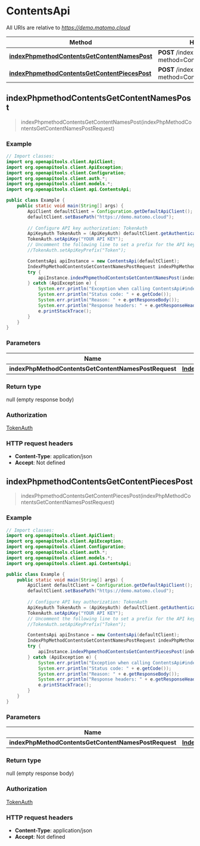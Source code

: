 # ContentsApi

All URIs are relative to *https://demo.matomo.cloud*

| Method | HTTP request | Description |
|------------- | ------------- | -------------|
| [**indexPhpmethodContentsGetContentNamesPost**](ContentsApi.md#indexPhpmethodContentsGetContentNamesPost) | **POST** /index.php?method&#x3D;Contents.getContentNames |  |
| [**indexPhpmethodContentsGetContentPiecesPost**](ContentsApi.md#indexPhpmethodContentsGetContentPiecesPost) | **POST** /index.php?method&#x3D;Contents.getContentPieces |  |



## indexPhpmethodContentsGetContentNamesPost

> indexPhpmethodContentsGetContentNamesPost(indexPhpMethodContentsGetContentNamesPostRequest)



### Example

```java
// Import classes:
import org.openapitools.client.ApiClient;
import org.openapitools.client.ApiException;
import org.openapitools.client.Configuration;
import org.openapitools.client.auth.*;
import org.openapitools.client.models.*;
import org.openapitools.client.api.ContentsApi;

public class Example {
    public static void main(String[] args) {
        ApiClient defaultClient = Configuration.getDefaultApiClient();
        defaultClient.setBasePath("https://demo.matomo.cloud");
        
        // Configure API key authorization: TokenAuth
        ApiKeyAuth TokenAuth = (ApiKeyAuth) defaultClient.getAuthentication("TokenAuth");
        TokenAuth.setApiKey("YOUR API KEY");
        // Uncomment the following line to set a prefix for the API key, e.g. "Token" (defaults to null)
        //TokenAuth.setApiKeyPrefix("Token");

        ContentsApi apiInstance = new ContentsApi(defaultClient);
        IndexPhpMethodContentsGetContentNamesPostRequest indexPhpMethodContentsGetContentNamesPostRequest = new IndexPhpMethodContentsGetContentNamesPostRequest(); // IndexPhpMethodContentsGetContentNamesPostRequest | 
        try {
            apiInstance.indexPhpmethodContentsGetContentNamesPost(indexPhpMethodContentsGetContentNamesPostRequest);
        } catch (ApiException e) {
            System.err.println("Exception when calling ContentsApi#indexPhpmethodContentsGetContentNamesPost");
            System.err.println("Status code: " + e.getCode());
            System.err.println("Reason: " + e.getResponseBody());
            System.err.println("Response headers: " + e.getResponseHeaders());
            e.printStackTrace();
        }
    }
}
```

### Parameters


| Name | Type | Description  | Notes |
|------------- | ------------- | ------------- | -------------|
| **indexPhpMethodContentsGetContentNamesPostRequest** | [**IndexPhpMethodContentsGetContentNamesPostRequest**](IndexPhpMethodContentsGetContentNamesPostRequest.md)|  | [optional] |

### Return type

null (empty response body)

### Authorization

[TokenAuth](../README.md#TokenAuth)

### HTTP request headers

- **Content-Type**: application/json
- **Accept**: Not defined



## indexPhpmethodContentsGetContentPiecesPost

> indexPhpmethodContentsGetContentPiecesPost(indexPhpMethodContentsGetContentNamesPostRequest)



### Example

```java
// Import classes:
import org.openapitools.client.ApiClient;
import org.openapitools.client.ApiException;
import org.openapitools.client.Configuration;
import org.openapitools.client.auth.*;
import org.openapitools.client.models.*;
import org.openapitools.client.api.ContentsApi;

public class Example {
    public static void main(String[] args) {
        ApiClient defaultClient = Configuration.getDefaultApiClient();
        defaultClient.setBasePath("https://demo.matomo.cloud");
        
        // Configure API key authorization: TokenAuth
        ApiKeyAuth TokenAuth = (ApiKeyAuth) defaultClient.getAuthentication("TokenAuth");
        TokenAuth.setApiKey("YOUR API KEY");
        // Uncomment the following line to set a prefix for the API key, e.g. "Token" (defaults to null)
        //TokenAuth.setApiKeyPrefix("Token");

        ContentsApi apiInstance = new ContentsApi(defaultClient);
        IndexPhpMethodContentsGetContentNamesPostRequest indexPhpMethodContentsGetContentNamesPostRequest = new IndexPhpMethodContentsGetContentNamesPostRequest(); // IndexPhpMethodContentsGetContentNamesPostRequest | 
        try {
            apiInstance.indexPhpmethodContentsGetContentPiecesPost(indexPhpMethodContentsGetContentNamesPostRequest);
        } catch (ApiException e) {
            System.err.println("Exception when calling ContentsApi#indexPhpmethodContentsGetContentPiecesPost");
            System.err.println("Status code: " + e.getCode());
            System.err.println("Reason: " + e.getResponseBody());
            System.err.println("Response headers: " + e.getResponseHeaders());
            e.printStackTrace();
        }
    }
}
```

### Parameters


| Name | Type | Description  | Notes |
|------------- | ------------- | ------------- | -------------|
| **indexPhpMethodContentsGetContentNamesPostRequest** | [**IndexPhpMethodContentsGetContentNamesPostRequest**](IndexPhpMethodContentsGetContentNamesPostRequest.md)|  | [optional] |

### Return type

null (empty response body)

### Authorization

[TokenAuth](../README.md#TokenAuth)

### HTTP request headers

- **Content-Type**: application/json
- **Accept**: Not defined


